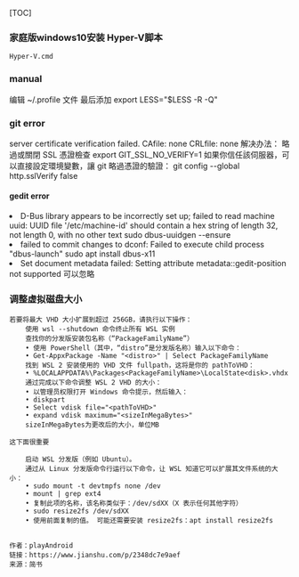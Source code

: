 [TOC]


### 家庭版windows10安装 Hyper-V脚本
	Hyper-V.cmd

### manual
编辑 ~/.profile 文件
最后添加 export LESS="$LESS -R -Q"




### git error
<p>server certificate verification failed. CAfile: none CRLfile: none
解决办法：
略過或關閉 SSL 憑證檢查
export GIT_SSL_NO_VERIFY=1
如果你信任該伺服器，可以直接設定環境變數，讓 git 略過憑證的驗證：
git config --global http.sslVerify false
</p>





#### gedit error
<p>
<li>D-Bus library appears to be incorrectly set up; failed to read machine uuid: UUID file '/etc/machine-id' should contain a hex string of length 32, not length 0, with no other text
sudo  dbus-uuidgen --ensure

<li>failed to commit changes to dconf: Failed to execute child process "dbus-launch" 
sudo apt install dbus-x11

<li>Set document metadata failed: Setting attribute metadata::gedit-position not supported
可以忽略
</p>

### 调整虚拟磁盘大小

	若要将最大 VHD 大小扩展到超过 256GB，请执行以下操作：
		使用 wsl --shutdown 命令终止所有 WSL 实例
		查找你的分发版安装包名称（“PackageFamilyName”）
		• 使用 PowerShell（其中，“distro”是分发版名称）输入以下命令：
		• Get-AppxPackage -Name "<distro>" | Select PackageFamilyName
		找到 WSL 2 安装使用的 VHD 文件 fullpath，这将是你的 pathToVHD：
		• %LOCALAPPDATA%\Packages<PackageFamilyName>\LocalState<disk>.vhdx
		通过完成以下命令调整 WSL 2 VHD 的大小：
		• 以管理员权限打开 Windows 命令提示，然后输入：
		• diskpart
		• Select vdisk file="<pathToVHD>"
		• expand vdisk maximum="<sizeInMegaBytes>"
		sizeInMegaBytes为更改后的大小，单位MB

	这下面很重要

		启动 WSL 分发版（例如 Ubuntu）。
		通过从 Linux 分发版命令行运行以下命令，让 WSL 知道它可以扩展其文件系统的大小：
		• sudo mount -t devtmpfs none /dev
		• mount | grep ext4
		• 复制此项的名称，该名称类似于：/dev/sdXX（X 表示任何其他字符）
		• sudo resize2fs /dev/sdXX
		• 使用前面复制的值。 可能还需要安装 resize2fs：apt install resize2fs


	作者：playAndroid
	链接：https://www.jianshu.com/p/2348dc7e9aef
	来源：简书


